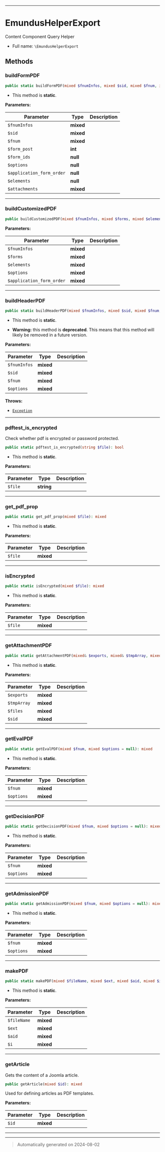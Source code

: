 ***

# EmundusHelperExport

Content Component Query Helper



* Full name: `\EmundusHelperExport`




## Methods


### buildFormPDF



```php
public static buildFormPDF(mixed $fnumInfos, mixed $sid, mixed $fnum, int $form_post, null $form_ids = null, null $options = null, null $application_form_order = null, null $elements = null, mixed $attachments = true): string
```



* This method is **static**.




**Parameters:**

| Parameter | Type | Description |
|-----------|------|-------------|
| `$fnumInfos` | **mixed** |  |
| `$sid` | **mixed** |  |
| `$fnum` | **mixed** |  |
| `$form_post` | **int** |  |
| `$form_ids` | **null** |  |
| `$options` | **null** |  |
| `$application_form_order` | **null** |  |
| `$elements` | **null** |  |
| `$attachments` | **mixed** |  |





***

### buildCustomizedPDF



```php
public buildCustomizedPDF(mixed $fnumInfos, mixed $forms, mixed $elements, mixed $options = null, mixed $application_form_order = null): mixed
```








**Parameters:**

| Parameter | Type | Description |
|-----------|------|-------------|
| `$fnumInfos` | **mixed** |  |
| `$forms` | **mixed** |  |
| `$elements` | **mixed** |  |
| `$options` | **mixed** |  |
| `$application_form_order` | **mixed** |  |





***

### buildHeaderPDF



```php
public static buildHeaderPDF(mixed $fnumInfos, mixed $sid, mixed $fnum, mixed $options = null): string
```



* This method is **static**.


* **Warning:** this method is **deprecated**. This means that this method will likely be removed in a future version.



**Parameters:**

| Parameter | Type | Description |
|-----------|------|-------------|
| `$fnumInfos` | **mixed** |  |
| `$sid` | **mixed** |  |
| `$fnum` | **mixed** |  |
| `$options` | **mixed** |  |




**Throws:**

- [`Exception`](./Exception.md)



***

### pdftest_is_encrypted

Check whether pdf is encrypted or password protected.

```php
public static pdftest_is_encrypted(string $file): bool
```



* This method is **static**.




**Parameters:**

| Parameter | Type | Description |
|-----------|------|-------------|
| `$file` | **string** |  |





***

### get_pdf_prop



```php
public static get_pdf_prop(mixed $file): mixed
```



* This method is **static**.




**Parameters:**

| Parameter | Type | Description |
|-----------|------|-------------|
| `$file` | **mixed** |  |





***

### isEncrypted



```php
public static isEncrypted(mixed $file): mixed
```



* This method is **static**.




**Parameters:**

| Parameter | Type | Description |
|-----------|------|-------------|
| `$file` | **mixed** |  |





***

### getAttachmentPDF



```php
public static getAttachmentPDF(mixed& $exports, mixed& $tmpArray, mixed $files, mixed $sid): mixed
```



* This method is **static**.




**Parameters:**

| Parameter | Type | Description |
|-----------|------|-------------|
| `$exports` | **mixed** |  |
| `$tmpArray` | **mixed** |  |
| `$files` | **mixed** |  |
| `$sid` | **mixed** |  |





***

### getEvalPDF



```php
public static getEvalPDF(mixed $fnum, mixed $options = null): mixed
```



* This method is **static**.




**Parameters:**

| Parameter | Type | Description |
|-----------|------|-------------|
| `$fnum` | **mixed** |  |
| `$options` | **mixed** |  |





***

### getDecisionPDF



```php
public static getDecisionPDF(mixed $fnum, mixed $options = null): mixed
```



* This method is **static**.




**Parameters:**

| Parameter | Type | Description |
|-----------|------|-------------|
| `$fnum` | **mixed** |  |
| `$options` | **mixed** |  |





***

### getAdmissionPDF



```php
public static getAdmissionPDF(mixed $fnum, mixed $options = null): mixed
```



* This method is **static**.




**Parameters:**

| Parameter | Type | Description |
|-----------|------|-------------|
| `$fnum` | **mixed** |  |
| `$options` | **mixed** |  |





***

### makePDF



```php
public static makePDF(mixed $fileName, mixed $ext, mixed $aid, mixed $i): mixed
```



* This method is **static**.




**Parameters:**

| Parameter | Type | Description |
|-----------|------|-------------|
| `$fileName` | **mixed** |  |
| `$ext` | **mixed** |  |
| `$aid` | **mixed** |  |
| `$i` | **mixed** |  |





***

### getArticle

Gets the content of a Joomla article.

```php
public getArticle(mixed $id): mixed
```

Used for defining articles as PDF templates.






**Parameters:**

| Parameter | Type | Description |
|-----------|------|-------------|
| `$id` | **mixed** |  |





***


***
> Automatically generated on 2024-08-02

